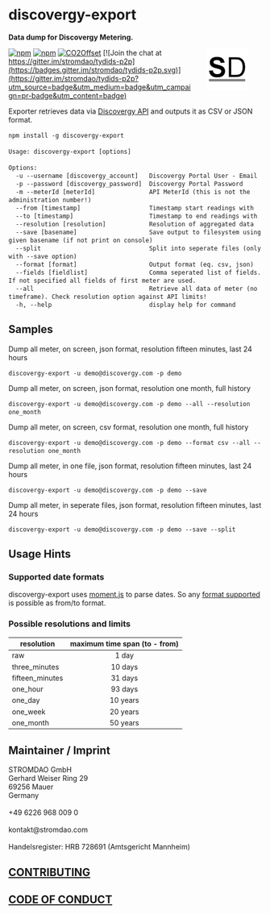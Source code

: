 # discovergy-export

<a href="https://stromdao.de/" target="_blank" title="STROMDAO - Digital Energy Infrastructure"><img src="./static/stromdao.png" align="right" height="85px" hspace="30px" vspace="30px"></a>

**Data dump for Discovergy Metering.**

[![npm](https://img.shields.io/npm/dt/discovergy-export.svg)](https://www.npmjs.com/package/discovergy-export)
[![npm](https://img.shields.io/npm/v/discovergy-export.svg)](https://www.npmjs.com/package/discovergy-export)
[![CO2Offset](https://api.corrently.io/v2.0/ghgmanage/statusimg?host=discovergy-export&svg=1)](https://co2offset.io/badge.html?host=discovergy-export)
[![Join the chat at https://gitter.im/stromdao/tydids-p2p](https://badges.gitter.im/stromdao/tydids-p2p.svg)](https://gitter.im/stromdao/tydids-p2p?utm_source=badge&utm_medium=badge&utm_campaign=pr-badge&utm_content=badge)

Exporter retrieves data via [Discovergy API](https://api.discovergy.com/docs/#/Readings/getReadings) and outputs it as CSV or JSON format.

```
npm install -g discovergy-export

Usage: discovergy-export [options]

Options:
  -u --username [discovergy_account]   Discovergy Portal User - Email
  -p --password [discovergy_password]  Discovergy Portal Password
  -m --meterId [meterId]               API MeterId (this is not the administration number!)
  --from [timestamp]                   Timestamp start readings with
  --to [timestamp]                     Timestamp to end readings with
  --resolution [resolution]            Resolution of aggregated data
  --save [basename]                    Save output to filesystem using given basename (if not print on console)
  --split                              Split into seperate files (only with --save option)
  --format [format]                    Output format (eq. csv, json)
  --fields [fieldlist]                 Comma seperated list of fields. If not specified all fields of first meter are used.
  --all                                Retrieve all data of meter (no timeframe). Check resolution option against API limits!
  -h, --help                           display help for command
```

## Samples

Dump all meter, on screen, json format, resolution fifteen minutes, last 24 hours
```
discovergy-export -u demo@discovergy.com -p demo
```

Dump all meter, on screen, json format, resolution one month, full history
```
discovergy-export -u demo@discovergy.com -p demo --all --resolution one_month
```

Dump all meter, on screen, csv format, resolution one month, full history
```
discovergy-export -u demo@discovergy.com -p demo --format csv --all --resolution one_month
```

Dump all meter, in one file, json format, resolution fifteen minutes, last 24 hours
```
discovergy-export -u demo@discovergy.com -p demo --save
```

Dump all meter, in seperate files, json format, resolution fifteen minutes, last 24 hours
```
discovergy-export -u demo@discovergy.com -p demo --save --split
```

## Usage Hints

### Supported date formats
discovergy-export uses [moment.js](https://momentjs.com/) to parse dates. So any [format supported](https://momentjs.com/docs/#/parsing/) is possible as from/to format.

### Possible resolutions and limits

| resolution   |      maximum time span (to - from)      |
|----------|:-------------:|
| raw |  1 day |
| three_minutes |  10 days |
| fifteen_minutes | 31 days |
| one_hour |  93 days |
| one_day |  10 years |
| one_week |  20 years |
| one_month |  50 years |

## Maintainer / Imprint

<addr>
STROMDAO GmbH  <br/>
Gerhard Weiser Ring 29  <br/>
69256 Mauer  <br/>
Germany  <br/>
  <br/>
+49 6226 968 009 0  <br/>
  <br/>
kontakt@stromdao.com  <br/>
  <br/>
Handelsregister: HRB 728691 (Amtsgericht Mannheim)
</addr>


## [CONTRIBUTING](https://github.com/energychain/tydids-p2p/blob/main/CONTRIBUTING.md)

## [CODE OF CONDUCT](https://github.com/energychain/tydids-p2p/blob/main/CODE_OF_CONDUCT.md)
